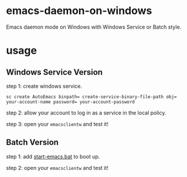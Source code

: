 # emacs-daemon-on-windows

Emacs daemon mode on Windows with Windows Service or Batch style.

# usage

## Windows Service Version

step 1: create windows service.

``` shell
sc create AutoEmacs binpath= create-service-binary-file-path obj= your-account-name password= your-account-password
```

step 2: allow your account to log in as a service in the local policy.

step 3: open your `emacsclientw` and test it!

## Batch Version

step 1: add [start-emacs.bat](./Batch/start-emacs.bat) to boot up.

step 2: open your `emacsclientw` and test it!


